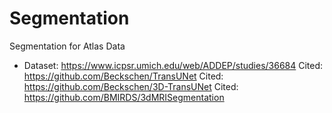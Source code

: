 # Segmentation
Segmentation for Atlas Data
- Dataset: https://www.icpsr.umich.edu/web/ADDEP/studies/36684
Cited: https://github.com/Beckschen/TransUNet
Cited: https://github.com/Beckschen/3D-TransUNet
Cited: https://github.com/BMIRDS/3dMRISegmentation


